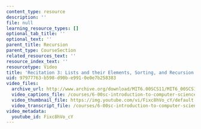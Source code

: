 ```yaml
---
content_type: resource
description: ''
file: null
learning_resource_types: []
optional_tab_title: ''
optional_text: ''
parent_title: Recursion
parent_type: CourseSection
related_resources_text: ''
resource_index_text: ''
resourcetype: Video
title: 'Recitation 3: Lists and their Elements, Sorting, and Recursion'
uid: 97977763-b598-d90b-e991-0e0e7b258383
video_files:
  archive_url: http://www.archive.org/download/MIT6.00SCS11/MIT6_00SCS11_rec03_300k.mp4
  video_captions_file: /courses/6-00sc-introduction-to-computer-science-and-programming-spring-2011/ab33f3a65e8958388d600fb3eba49bc2_Fixc8hVo_cY.vtt
  video_thumbnail_file: https://img.youtube.com/vi/Fixc8hVo_cY/default.jpg
  video_transcript_file: /courses/6-00sc-introduction-to-computer-science-and-programming-spring-2011/9b48e69565466ff370c24ada26c29a0e_Fixc8hVo_cY.pdf
video_metadata:
  youtube_id: Fixc8hVo_cY
---
```

